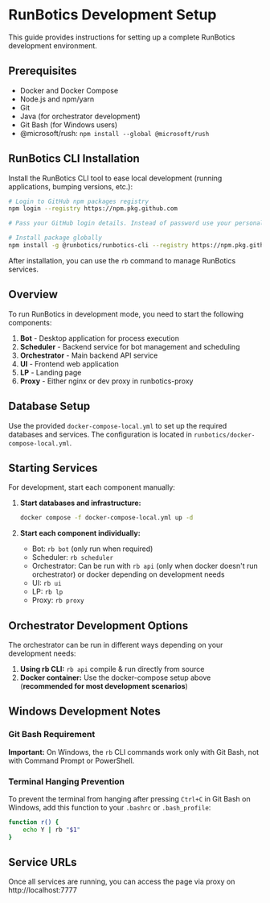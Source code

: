 # RunBotics Development Setup

This guide provides instructions for setting up a complete RunBotics development environment.

## Prerequisites

- Docker and Docker Compose
- Node.js and npm/yarn
- Git
- Java (for orchestrator development)
- Git Bash (for Windows users)
- @microsoft/rush: `npm install --global @microsoft/rush`

## RunBotics CLI Installation

Install the RunBotics CLI tool to ease local development (running applications, bumping versions, etc.):

```bash
# Login to GitHub npm packages registry
npm login --registry https://npm.pkg.github.com

# Pass your GitHub login details. Instead of password use your personal access token.

# Install package globally
npm install -g @runbotics/runbotics-cli --registry https://npm.pkg.github.com/runbotics
```

After installation, you can use the `rb` command to manage RunBotics services.

## Overview

To run RunBotics in development mode, you need to start the following components:

1. **Bot** - Desktop application for process execution
2. **Scheduler** - Backend service for bot management and scheduling
3. **Orchestrator** - Main backend API service
4. **UI** - Frontend web application
5. **LP** - Landing page
6. **Proxy** - Either nginx or dev proxy in runbotics-proxy

## Database Setup

Use the provided `docker-compose-local.yml` to set up the required databases and services. The configuration is located in `runbotics/docker-compose-local.yml`.

## Starting Services

For development, start each component manually:

1. **Start databases and infrastructure:**
   ```bash
   docker compose -f docker-compose-local.yml up -d
   ```

2. **Start each component individually:**
   - Bot: `rb bot` (only run when required)
   - Scheduler: `rb scheduler`
   - Orchestrator: Can be run with `rb api` (only when docker doesn't run orchestrator) or docker depending on development needs
   - UI: `rb ui`
   - LP: `rb lp`
   - Proxy: `rb proxy`

## Orchestrator Development Options

The orchestrator can be run in different ways depending on your development needs:

1. **Using rb CLI:** `rb api` compile & run directly from source
2. **Docker container:** Use the docker-compose setup above (**recommended for most development scenarios**)

## Windows Development Notes

### Git Bash Requirement

**Important:** On Windows, the `rb` CLI commands work only with Git Bash, not with Command Prompt or PowerShell.

### Terminal Hanging Prevention

To prevent the terminal from hanging after pressing `Ctrl+C` in Git Bash on Windows, add this function to your `.bashrc` or `.bash_profile`:

```bash
function r() {
    echo Y | rb "$1"
}
```

## Service URLs

Once all services are running, you can access the page via proxy on http://localhost:7777
